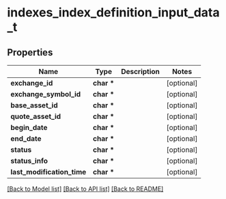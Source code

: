 # indexes_index_definition_input_data_t

## Properties
Name | Type | Description | Notes
------------ | ------------- | ------------- | -------------
**exchange_id** | **char \*** |  | [optional] 
**exchange_symbol_id** | **char \*** |  | [optional] 
**base_asset_id** | **char \*** |  | [optional] 
**quote_asset_id** | **char \*** |  | [optional] 
**begin_date** | **char \*** |  | [optional] 
**end_date** | **char \*** |  | [optional] 
**status** | **char \*** |  | [optional] 
**status_info** | **char \*** |  | [optional] 
**last_modification_time** | **char \*** |  | [optional] 

[[Back to Model list]](../README.md#documentation-for-models) [[Back to API list]](../README.md#documentation-for-api-endpoints) [[Back to README]](../README.md)


